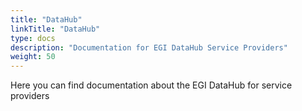 ```yaml
---
title: "DataHub"
linkTitle: "DataHub"
type: docs
description: "Documentation for EGI DataHub Service Providers"
weight: 50
---
```


Here you can find documentation about the EGI DataHub for service providers
